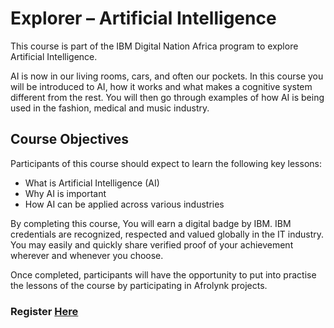 # Explorer – Artificial Intelligence

This course is part of the IBM Digital Nation Africa program to explore Artificial Intelligence.

AI is now in our living rooms, cars, and often our pockets. In this course you will be introduced to AI, how it works and what makes a cognitive system different from the rest. You will then go through examples of how AI is being used in the fashion, medical and music industry.

## Course Objectives

Participants of this course should expect to learn the following key lessons:

* What is Artificial Intelligence (AI)
* Why AI is important
* How AI can be applied across various industries

By completing this course, You will earn a digital badge by IBM. IBM credentials are recognized, respected and valued globally in the IT industry. You may easily and quickly share verified proof of your achievement wherever and whenever you choose.

Once completed, participants will have the opportunity to put into practise the lessons of the course by participating in Afrolynk projects. 

### Register **[Here](https://factory24.org/course/ibm-digital-nation-africa/)**